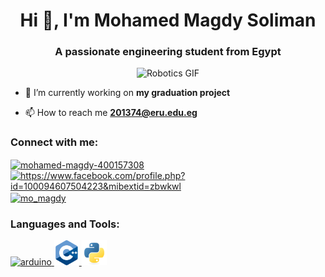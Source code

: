 <h1 align="center">Hi 👋, I'm Mohamed Magdy Soliman</h1>
<h3 align="center">A passionate engineering student from Egypt</h3>

<p align="center">
  <img src="https://media.giphy.com/media/xUA7bdpLxQhsSQdyog/giphy.gif" alt="Robotics GIF" width="300"/>
</p>

- 🔭 I’m currently working on **my graduation project**

- 📫 How to reach me **201374@eru.edu.eg**

<h3 align="left">Connect with me:</h3>
<p align="left">
  <a href="https://linkedin.com/in/mohamed-magdy-400157308" target="blank"><img align="center" src="https://raw.githubusercontent.com/rahuldkjain/github-profile-readme-generator/master/src/images/icons/Social/linked-in-alt.svg" alt="mohamed-magdy-400157308" height="30" width="40" /></a>
  <a href="https://fb.com/https://www.facebook.com/profile.php?id=100094607504223&mibextid=zbwkwl" target="blank"><img align="center" src="https://raw.githubusercontent.com/rahuldkjain/github-profile-readme-generator/master/src/images/icons/Social/facebook.svg" alt="https://www.facebook.com/profile.php?id=100094607504223&mibextid=zbwkwl" height="30" width="40" /></a>
  <a href="https://www.instagram.com/mo_magdy/profilecard/?igsh=MXQwZHZtN2Q0dDhmNw==" target="blank"><img align="center" src="https://raw.githubusercontent.com/rahuldkjain/github-profile-readme-generator/master/src/images/icons/Social/instagram.svg" alt="mo_magdy" height="30" width="40" /></a>
</p>

<h3 align="left">Languages and Tools:</h3>
<p align="left">
  <a href="https://www.arduino.cc/" target="_blank" rel="noreferrer"> <img src="https://cdn.worldvectorlogo.com/logos/arduino-1.svg" alt="arduino" width="40" height="40"/> </a>
  <a href="https://www.w3schools.com/cpp/" target="_blank" rel="noreferrer"> <img src="https://raw.githubusercontent.com/devicons/devicon/master/icons/cplusplus/cplusplus-original.svg" alt="cplusplus" width="40" height="40"/> </a>
  <a href="https://www.python.org" target="_blank" rel="noreferrer"> <img src="https://raw.githubusercontent.com/devicons/devicon/master/icons/python/python-original.svg" alt="python" width="40" height="40"/> </a>
</p>

